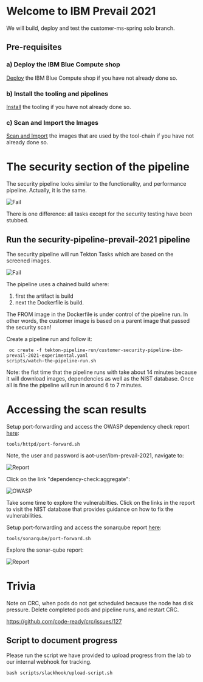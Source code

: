 # Welcome to IBM Prevail 2021

We will build, deploy and test the customer-ms-spring solo branch.


## Pre-requisites

### a) Deploy the IBM Blue Compute shop

[Deploy](../functionality/DEPLOY-FULL-BC.MD) the IBM Blue Compute shop if you have not already done so.

### b) Install the tooling and pipelines

[Install](../nuts-and-bolts/MINI-SETUP.MD) the tooling if you have not already done so.

### c) Scan and Import the Images

[Scan and Import](../nuts-and-bolts/SCAN.MD) the images that are used by the tool-chain if you have not already done so.


# The security section of the pipeline

The security pipeline looks similar to the functionality, and performance pipeline. Actually, it is the same.

![Fail](../../images/secure-pipeline-prevail-2021.png?raw=true "Title")

There is one difference: all tasks except for the security testing have been stubbed.

## Run the security-pipeline-prevail-2021 pipeline

The security pipeline will run Tekton Tasks which are based on the screened images.

![Fail](../../images/security-pipeline-run-prevail-2021.png?raw=true "Title")

The pipeline uses a chained build where:
1. first the artifact is build 
2. next the Dockerfile is build.

The FROM image in the Dockerfile is under control of the pipeline run. In other words, the customer image is based on a parent image that passed the security scan!

Create a pipeline run and follow it:

     oc create -f tekton-pipeline-run/customer-security-pipeline-ibm-prevail-2021-experimental.yaml 
    scripts/watch-the-pipeline-run.sh

Note: the fist time that the pipeline runs with take about 14 minutes because it will download images, dependencies as well as the NIST database. Once all is fine the pipeline will run in around 6 to 7 minutes.

# Accessing the scan results

Setup port-forwarding and access the OWASP dependency check report [here](http://localhost:8080):

    tools/httpd/port-forward.sh

Note, the user and password is aot-user/ibm-prevail-2021, navigate to:

![Report](../../images/owasp-dependency-check-1.png?raw=true "Title")

Click on the link "dependency-check:aggregate":

![OWASP](../../images/owasp-dependency-check-2.png?raw=true "Title")

Take some time to explore the vulnerabilties. Click on the links in the report to visit the NIST database that provides guidance on how to fix the vulnerabilities. 

Setup port-forwarding and access the sonarqube report [here](http://localhost:9000):

    tools/sonarqube/port-forward.sh

Explore the sonar-qube report:

![Report](../../images/sonar-qube.png?raw=true "Title")


# Trivia

Note on CRC, when pods do not get scheduled because the node has disk pressure. Delete completed pods and pipeline runs, and restart CRC.

https://github.com/code-ready/crc/issues/127

## Script to document progress
Please run the script we have provided to upload progress from the lab to our internal webhook for tracking.
```
bash scripts/slackhook/upload-script.sh  
```
